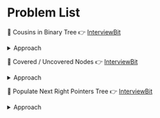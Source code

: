 # Problem List


🚀 Cousins in Binary Tree 👉 [InterviewBit](https://www.interviewbit.com/problems/cousins-in-binary-tree/)<details><summary>Approach</summary>
1. Perform $BFS$.
2. Maintain one $found$ boolean, which indiactes whether next level contains target or not.
3. If $found=true$, don't push the children of the parent of the target.
4. If $found=true$, that next level is the cousins of the target.
</details>

🚀 Covered / Uncovered Nodes 👉 [InterviewBit](https://www.interviewbit.com/problems/covered-uncovered-nodes/)<details><summary>Approach</summary>
1. Perform $BFS$.
2. For any level, add the two corner elements to the $uncovered\_ total$.
3. Add other but corner elements to the $covered\_ total$ and take absolute value of difference
</details>

🚀 Populate Next Right Pointers Tree 👉 [InterviewBit](https://www.interviewbit.com/problems/populate-next-right-pointers-tree/)<details><summary>Approach</summary>
1. 
</details>